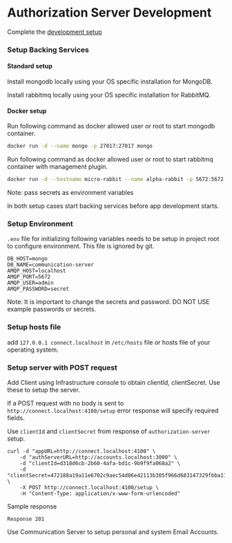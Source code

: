 # Authorization Server Development

Complete the [development setup](/development/README.md)

### Setup Backing Services

#### Standard setup

Install mongodb locally using your OS specific installation for MongoDB.

Install rabbitmq locally using your OS specific installation for RabbitMQ.

#### Docker setup

Run following command as docker allowed user or root to start mongodb container.

```sh
docker run -d --name mongo -p 27017:27017 mongo
```

Run following command as docker allowed user or root to start rabbitmq container with management plugin.

```sh
docker run -d --hostname micro-rabbit --name alpha-rabbit -p 5672:5672 -p 15672:15672 -e RABBITMQ_DEFAULT_USER=admin -e RABBITMQ_DEFAULT_PASS=secret rabbitmq:3-management
```

Note: pass secrets as environment variables

In both setup cases start backing services before app development starts.

### Setup Environment

`.env` file for initializing following variables needs to be setup in project root to configure environment. This file is ignored by git.

```
DB_HOST=mongo
DB_NAME=communication-server
AMQP_HOST=localhost
AMQP_PORT=5672
AMQP_USER=admin
AMQP_PASSWORD=secret
```

Note: It is important to change the secrets and password. DO NOT USE example passwords or secrets.

### Setup hosts file

add `127.0.0.1 connect.localhost` in `/etc/hosts` file or hosts file of your operating system.

### Setup server with POST request

Add Client using Infrastructure console to obtain clientId, clientSecret. Use these to setup the server.

If a POST request with no body is sent to `http://connect.localhost:4100/setup` error response will specify required fields.

Use `clientId` and `clientSecret` from response of `authorization-server` setup.

```
curl -d "appURL=http://connect.localhost:4100" \
    -d "authServerURL=http://accounts.localhost:3000" \
    -d "clientId=d318d6cb-2b60-4afa-bd1c-9b9f9fa068a2" \
    -d "clientSecret=472188a19a11e6702c9aec54d86e42113b305f966d683147329fbba111454826" \
    -X POST http://connect.localhost:4100/setup \
    -H "Content-Type: application/x-www-form-urlencoded"
```

Sample response

```
Response 201
```

Use Communication Server to setup personal and system Email Accounts.

